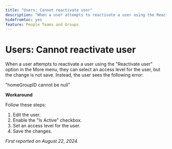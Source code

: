 ```yaml
---
title: "Users: Cannot reactivate user"
description: "When a user attempts to reactivate a user using the Reactivate user option in the More menu, they can select an access level for the user, but the change is not save. Instead, the user sees an error. A workaround is available."
hidefromtoc: yes
feature: People Teams and Groups
---
```


# Users: Cannot reactivate user

When a user attempts to reactivate a user using the "Reactivate user" option in the More menu, they can select an access level for the user, but the change is not save. Instead, the user sees the following error:

"homeGroupID cannot be null"

**Workaround**

Follow these steps:

1. Edit the user.
1. Enable the "Is Active" checkbox.
1. Set an access level for the user.
1. Save the changes.

_First reported on August 22, 2024._
